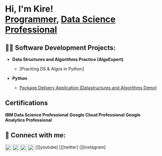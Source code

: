 <h1>Hi, I'm Kire! <br/><a href="https://github.com/matrixjockey">Programmer</a>, <a href="https://www.linkedin.com/in/joshmadakor/">Data Science Professional</a>

<h2>👨‍💻 Software Development Projects:</h2>

- <b>Data Structures and Algorithms Practice (AlgoExpert) </b>
  - [Praciting DS & Algos in Python] 
  
- <b>Python</b>
  - [Package Delivery Application (Datastructures and Algorithms Demo)](https://github.com/joshmadakor1/Package-Delivery-Pathfinding-Algorithm)

<h2>Certifications</h2>
  
  <b>IBM Data Science Professional</b>
  <b>Google Cloud Professional</b>
  <b>Google Analytics Professional</b>

<h2> 🤳 Connect with me:</h2>

[<img align="left" alt="KirednelHoward | YouTube" width="22px" src="https://cdn.jsdelivr.net/npm/simple-icons@v3/icons/youtube.svg" />][youtube]
[<img align="left" alt="KirednelHoward | Twitter" width="22px" src="https://cdn.jsdelivr.net/npm/simple-icons@v3/icons/twitter.svg" />][twitter]
[<img align="left" alt="KirednelHoward | LinkedIn" width="22px" src="https://cdn.jsdelivr.net/npm/simple-icons@v3/icons/linkedin.svg" />][linkedin]
[<img align="left" alt="KirednelHoward | Instagram" width="22px" src="https://cdn.jsdelivr.net/npm/simple-icons@v3/icons/instagram.svg" />][instagram]

[linkedin]: https://linkedin.com/in/kirednel-howard/

<!--
**MatrixJockey/MatrixJockey** is a ✨ _special_ ✨ repository because its `README.md` (this file) appears on your GitHub profile.

Here are some ideas to get you started:

- 🔭 I’m currently working on Data Engineering projects
- 🌱 I’m currently learning APIs
- 👯 I’m looking to collaborate on ...
- 🤔 I’m looking for help with ...
- 💬 Ask me about ...
- 📫 How to reach me: I can be reached via Linkedin 
- 😄 Pronouns: He/Him
- ⚡ Fun fact: Cyberpunk is my favorite genre of entertainment and reading material
-->
